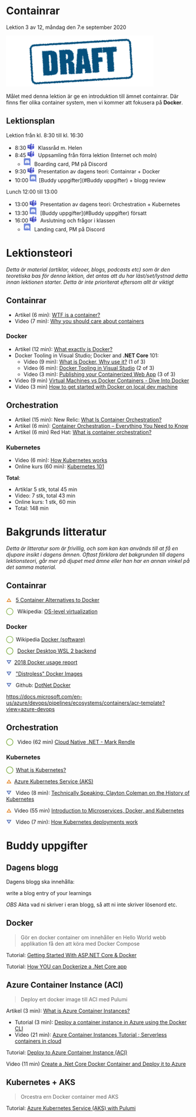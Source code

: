 # Containrar

Lektion 3 av 12, måndag den 7:e september 2020

![Draft](/assets/images/draft.png)

Målet med denna lektion är ge en introduktion till ämnet containrar. Där finns fler olika container system, men vi kommer att fokusera på **Docker**.

## Lektionsplan
Lektion från kl. 8:30 till kl. 16:30

* 8:30 <img style="margin-right:0.5em;" src="assets\images\teams18.png"/> Klassråd m. Helen
* 8:45 <img style="margin-right:0.5em;" src="assets\images\teams18.png"/> Uppsamling från förra lektion (Internet och moln)
  * <img style="margin-right:0.5em;" src="assets\images\discord18.png" alt="Discord"/> Boarding card, PM på Discord
* 9:30 <img style="margin-right:0.5em;" src="assets\images\teams18.png"/> Presentation av dagens teori: Containrar + Docker
* 10:00 <img style="margin-right:0.5em;" src="assets\images\discord18.png" alt="Discord"/>[Buddy uppgifter](#Buddy uppgifter) + blogg review

Lunch 12:00 till 13:00

* 13:00 <img style="margin-right:0.5em;" src="assets\images\teams18.png"/> Presentation av dagens teori: Orchestration + Kubernetes
* 13:30 <img style="margin-right:0.5em;" src="assets\images\discord18.png" alt="Discord"/> [Buddy uppgifter](#Buddy uppgifter) försatt
* 16:00 <img style="margin-right:0.5em;" src="assets\images\teams18.png"/> Avslutning och frågor i klassen
  * <img style="margin-right:0.5em;" src="assets\images\discord18.png" alt="Discord"/> Landing card, PM på Discord

# Lektionsteori
*Detta är material (artiklar, videoer, blogs, podcasts etc) som är den teoretiska bas för denna lektion, det antas att du har läst/set/lystnad detta innan lektionen starter. Detta är inte prioriterat eftersom allt är viktigt*

## Containrar

* Artikel (6 min): [WTF is a container?](https://techcrunch.com/2016/10/16/wtf-is-a-container)
* Video (7 min): [Why you should care about containers](https://www.youtube.com/watch?v=EUitQ8DaZW8)

### Docker

* Artikel (12 min): [What exactly is Docker?](https://medium.com/swlh/what-exactly-is-docker-1dd62e1fde38)
* Docker Tooling in Visual Studio; Docker and **.NET Core** 101:
  * Video (9 min): [What is Docker, Why use it?](https://www.youtube.com/watch?v=vmnvOITMoIg&list=PLdo4fOcmZ0oUvXP_Pt2zOgk8dTWagGs_P) (1 of 3)
  * Video (6 min): [Docker Tooling in Visual Studio](https://www.youtube.com/watch?v=k2sskhYEPkI&list=PLdo4fOcmZ0oUvXP_Pt2zOgk8dTWagGs_P)  (2 of 3) 
  * Video (3 min): [Publishing your Containerized Web App](https://www.youtube.com/watch?v=d7D0h9i-QCw&list=PLdo4fOcmZ0oUvXP_Pt2zOgk8dTWagGs_P)  (3 of 3)
* Video (9 min) [Virtual Machines vs Docker Containers - Dive Into Docker](https://www.youtube.com/watch?v=TvnZTi_gaNc)
* Video (3 min) [How to get started with Docker on local dev machine](https://www.youtube.com/watch?v=Kx7mOgdr3Ro)

## Orchestration

* Artikel (15 min): New Relic: [What Is Container Orchestration?](https://blog.newrelic.com/engineering/container-orchestration-explained/)
* Artikel (6 min): [Container Orchestration – Everything You Need to Know](https://www.plesk.com/blog/various/container-orchestration/)
* Artikel (6 min) Red Hat: [What is container orchestration?](https://www.redhat.com/en/topics/containers/what-is-container-orchestration)

### Kubernetes

* Video (6 min): [How Kubernetes works](https://www.youtube.com/watch?v=daVUONZqn88)
* Online kurs (60 min): [Kubernetes 101](https://www.ibm.com/cloud/architecture/content/course/kubernetes-101/kubernetes-101)


**Total**:

- Artiklar  5 stk, total 45 min
- Video: 7 stk, total 43 min
- Online kurs: 1 stk, 60 min
- Total: 148 min



# Bakgrunds litteratur

*Detta är litteratur som är frivillig, och som kan kan används till at få en djupare insikt i dagens ämnen. Oftast förklara det bakgrunden till dagens lektionsteori, går mer på djupet med ämne eller han har en annan vinkel på det samma material.*

## Containrar

<span style="color:#E78E35; font-weight: 900; margin-right:0.5em;">&#9651;</span> [5 Container Alternatives to Docker](https://containerjournal.com/topics/container-ecosystems/5-container-alternatives-to-docker/)

<span style="color:#7EAE42; font-weight: bolder; margin-right:0.5em;">&#9711;</span> Wikipedia: [OS-level virtualization](https://en.wikipedia.org/wiki/OS-level_virtualization)

### Docker

<span style="color:#7EAE42; font-weight: bolder; margin-right:0.5em;">&#9711;</span>Wikipedia [Docker (software)](https://en.wikipedia.org/wiki/Docker_(software))

<span style="color:#7EAE42; font-weight: 900; margin-right:0.5em;">&#9711;</span> [Docker Desktop WSL 2 backend](https://docs.docker.com/docker-for-windows/wsl/)

<span style="color:#5874B9; font-weight: 900; margin-right:0.5em;">&#9661;</span>[2018 Docker usage report](https://sysdig.com/blog/2018-docker-usage-report/)

<span style="color:#5874B9; font-weight: 900; margin-right:0.5em;">&#9661;</span> ["Distroless" Docker Images](https://github.com/GoogleContainerTools/distroless)

<span style="color:#5874B9; font-weight: 900; margin-right:0.5em;">&#9661;</span> Github: [DotNet Docker](https://github.com/dotnet/dotnet-docker)

https://docs.microsoft.com/en-us/azure/devops/pipelines/ecosystems/containers/acr-template?view=azure-devops

## Orchestration

<span style="color:#7EAE42; font-weight: 900; margin-right:0.5em;">&#9711;</span> Video (62 min) [Cloud Native .NET - Mark Rendle](https://www.youtube.com/watch?v=77Dk3vjVa9k)

### Kubernetes

<span style="color:#7EAE42; font-weight: 900; margin-right:0.5em;">&#9711;</span>[What is Kubernetes?](https://kubernetes.io/docs/concepts/overview/what-is-kubernetes/)

<span style="color:#E78E35; font-weight: 900; margin-right:0.5em;">&#9651;</span>[Azure Kubernetes Service (AKS)](https://docs.microsoft.com/en-us/azure/aks/intro-kubernetes)

<span style="color:#5874B9; font-weight: 900; margin-right:0.5em;">&#9661;</span> Video (8 min): [Technically Speaking: Clayton Coleman on the History of Kubernetes](https://www.youtube.com/watch?v=zUJTGqWZtq0)

<span style="color:#E78E35; font-weight: 900; margin-right:0.5em;">&#9651;</span>Video (55 min) [Introduction to Microservices, Docker, and Kubernetes](https://www.youtube.com/watch?v=1xo-0gCVhTU)

<span style="color:#5874B9; font-weight: 900; margin-right:0.5em;">&#9661;</span> Video (7 min): [How Kubernetes deployments work](https://www.youtube.com/watch?v=mNK14yXIZF4)

# Buddy uppgifter

## Dagens blogg

Dagens blogg ska innehålla:

write a blog entry of your learnings

*OBS* Akta vad ni skriver i eran blogg, så att ni inte skriver lösenord etc.

## Docker

>  Gör en docker container om innehåller en Hello World webb applikation få den att köra med Docker Compose

Tutorial: [Getting Started With ASP.NET Core & Docker](https://morioh.com/p/5414a74be39d)

Tutorial: [How YOU can Dockerize a .Net Core app](https://softchris.github.io/pages/dotnet-dockerize.html)

## Azure Container Instance (ACI)

>  Deploy ert docker image till ACI med Pulumi

Artikel (3 min): [What is Azure Container Instances?](https://docs.microsoft.com/en-us/azure/container-instances/container-instances-overview)

* Tutorial (3 min): [Deploy a container instance in Azure using the Docker CLI](https://docs.microsoft.com/en-us/azure/container-instances/container-instances-quickstart-docker-cli)
* Video (21 min): [Azure Container Instances Tutorial ; Serverless containers in cloud](https://www.youtube.com/watch?v=jAWLQFi4USk)

Tutorial: [Deploy to Azure Container Instance (ACI)](https://www.pulumi.com/docs/tutorials/azure/container-webserver/)

Video (11 min) [Create a .Net Core Docker Container and Deploy it to Azure](https://www.youtube.com/watch?v=q8nXv56gWms)

## Kubernetes + AKS

> Orcestra ern Docker container med AKS

Tutorial: [Azure Kubernetes Service (AKS) with Pulumi](https://www.pulumi.com/docs/tutorials/kubernetes/aks/)